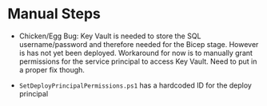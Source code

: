 # Manual Steps

* Chicken/Egg Bug: Key Vault is needed to store the SQL username/password and therefore needed for the Bicep stage. However is has not yet been deployed. Workaround for now is to manually grant permissions for the service principal to access Key Vault. Need to put in a proper fix though.

* `SetDeployPrincipalPermissions.ps1` has a hardcoded ID for the deploy principal

